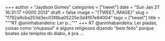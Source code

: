 
+++
author = "Jaydson Gomes"
categories = ["tweet"]
date = "Sun Jan 27 16:31:17 +0000 2013"
draft = false
image = "{TWEET_IMAGE}"
slug = "f792a9cba253d3ec03f8ba05225e3d4f87e94004"
tags = ["tweet"]
title = """RT @aninhabandeira: Ler p..."""
+++
RT @aninhabandeira: Ler piadas, coisas como 'chupasul" e alguns religiosos dizendo "bem feito" porque boates são templos do diabo, é pra ...
